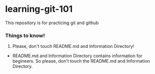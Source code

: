# learning-git-101
This repository is for practicing git and github

### Things to know!
1. Please, don't touch README.md and Information Directory!
* README.md and Information Directory contains information for begineers. So please, don't touch the README.md and Information Directory.
